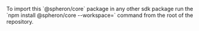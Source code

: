 <p>
To import this `@spheron/core` package in any other sdk package run the `npm install @spheron/core --workspace=<package_name>` command from the root of the repository.
</package_name>
